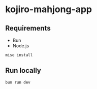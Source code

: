 # kojiro-mahjong-app

## Requirements

- Bun
- Node.js

```shell
mise install
```

## Run locally

```shell
bun run dev
```
